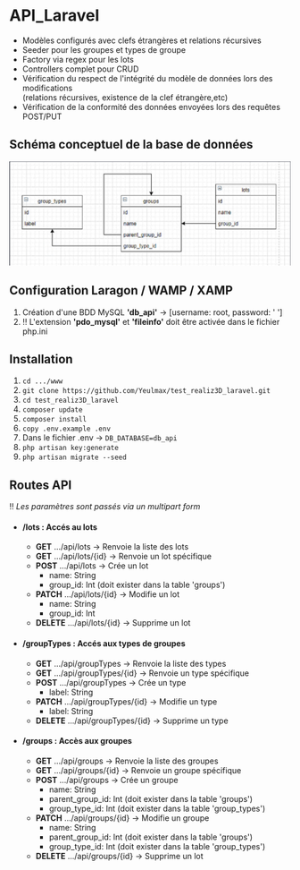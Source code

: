 # API_Laravel
* Modèles configurés avec clefs étrangères et relations récursives
* Seeder pour les groupes et types de groupe
* Factory via regex pour les lots
* Controllers complet pour CRUD
* Vérification du respect de l'intégrité du modèle de données lors des modifications<br> (relations récursives, existence de la clef étrangère,etc)
* Vérification de la conformité des données envoyées lors des requêtes POST/PUT

## Schéma conceptuel de la base de données
![](resources/img/BDD.png)

## Configuration Laragon / WAMP / XAMP  
1. Création d'une BDD MySQL **'db_api'** -> [username: root, password: ' ']
2. ‼️ L'extension **'pdo_mysql'** et **'fileinfo'** doit être activée dans le fichier php.ini

## Installation
1. `cd .../www`
2. `git clone https://github.com/Yeulmax/test_realiz3D_laravel.git`
3. `cd test_realiz3D_laravel`
4. `composer update`
5. `composer install`
6. `copy .env.example .env`
7. Dans le fichier .env -> `DB_DATABASE=db_api`
8. `php artisan key:generate`
9. `php artisan migrate --seed`


## Routes API
‼️  *Les paramètres sont passés via un multipart form*
* #### /lots : Accés au lots
  * **GET** .../api/lots  -> Renvoie la liste des lots
  * **GET** .../api/lots/{id} -> Renvoie un lot spécifique
  * **POST** .../api/lots -> Crée un lot
    * name: String
    * group_id: Int (doit exister dans la table 'groups')
  * **PATCH** .../api/lots/{id} -> Modifie un lot
    * name: String
    * group_id: Int
  * **DELETE** .../api/lots/{id} -> Supprime un lot

* #### /groupTypes : Accés aux types de groupes
  * **GET** .../api/groupTypes  -> Renvoie la liste des types
  * **GET** .../api/groupTypes/{id} -> Renvoie un type spécifique
  * **POST** .../api/groupTypes -> Crée un type
    * label: String
  * **PATCH** .../api/groupTypes/{id} -> Modifie un type
    * label: String
  * **DELETE** .../api/groupTypes/{id} -> Supprime un type

* #### /groups : Accès aux groupes
  * **GET** .../api/groups  -> Renvoie la liste des groupes
  * **GET** .../api/groups/{id} -> Renvoie un groupe spécifique
  * **POST** .../api/groups -> Crée un groupe
    * name: String
    * parent_group_id: Int (doit exister dans la table 'groups')
    * group_type_id: Int (doit exister dans la table 'group_types')
  * **PATCH** .../api/groups/{id} -> Modifie un groupe
    * name: String
    * parent_group_id: Int (doit exister dans la table 'groups')
    * group_type_id: Int (doit exister dans la table 'group_types')
  * **DELETE** .../api/groups/{id} -> Supprime un lot
